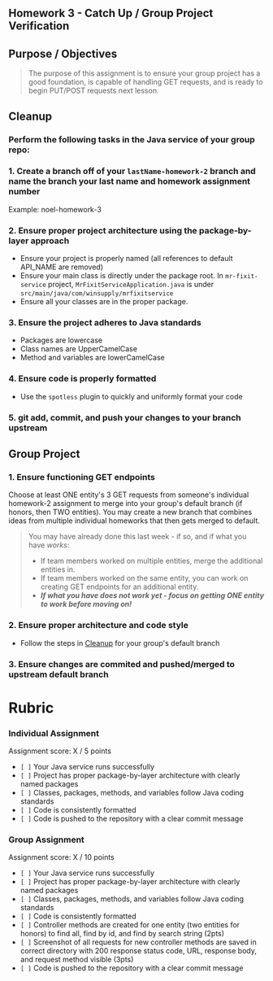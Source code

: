 ## Homework 3 - Catch Up / Group Project Verification

## Purpose / Objectives
> The purpose of this assignment is to ensure your group project has a good foundation, is capable of handling GET requests, and is ready to begin PUT/POST requests next lesson.

## Cleanup

### Perform the following tasks in the Java service of your group repo:

### 1. Create a branch off of your `lastName-homework-2` branch and name the branch your last name and homework assignment number
Example: noel-homework-3

### 2. Ensure proper project architecture using the package-by-layer approach
- Ensure your project is properly named (all references to default API_NAME are removed)
- Ensure your main class is directly under the package root. In `mr-fixit-service` project, `MrFixitServiceApplication.java` is under `src/main/java/com/winsupply/mrfixitservice`
- Ensure all your classes are in the proper package.

### 3. Ensure the project adheres to Java standards
- Packages are lowercase
- Class names are UpperCamelCase
- Method and variables are lowerCamelCase

### 4. Ensure code is properly formatted
- Use the `spotless` plugin to quickly and uniformly format your code

### 5. git add, commit, and push your changes to your branch upstream

## Group Project

### 1. Ensure functioning GET endpoints
Choose at least ONE entity's 3 GET requests from someone's individual homework-2 assignment to merge into your group's default branch (if honors, then TWO entities). You may create a new branch that combines ideas from multiple individual homeworks that then gets merged to default.
> You may have already done this last week - if so, and if what you have _works_:
> - If team members worked on multiple entities, merge the additional entities in.
> - If team members worked on the same entity, you can work on creating GET endpoints for an additional entity.
> - ***If what you have does not work yet  - focus on getting ONE entity to work before moving on!***

### 2. Ensure proper architecture and code style
- Follow the steps in [Cleanup](#cleanup) for your group's default branch

### 3. Ensure changes are commited and pushed/merged to upstream default branch

# Rubric

### Individual Assignment
Assignment score: X / 5 points

-   `[ ]` Your Java service runs successfully
-   `[ ]` Project has proper package-by-layer architecture with clearly named packages
-   `[ ]` Classes, packages, methods, and variables follow Java coding standards
-   `[ ]` Code is consistently formatted
-   `[ ]` Code is pushed to the repository with a clear commit message

### Group Assignment
Assignment score: X / 10 points

-   `[ ]` Your Java service runs successfully
-   `[ ]` Project has proper package-by-layer architecture with clearly named packages
-   `[ ]` Classes, packages, methods, and variables follow Java coding standards
-   `[ ]` Code is consistently formatted
-   `[ ]` Controller methods are created for one entity (two entities for honors) to find all, find by id, and find by search string (2pts)
-   `[ ]` Screenshot of all requests for new controller methods are saved in correct directory with 200 response status code, URL, response body, and request method visible (3pts)
-   `[ ]` Code is pushed to the repository with a clear commit message





